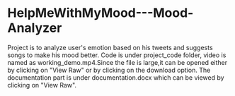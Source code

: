 # HelpMeWithMyMood---Mood-Analyzer
Project is to analyze user's emotion based on his tweets and suggests songs to make his mood better. Code is under project_code folder, video is named as working_demo.mp4.Since the file is large,it can be opened either by clicking on "View Raw" or by clicking on the download option.
The documentation part is under documentation.docx which can be viewed by clicking on "View Raw".
